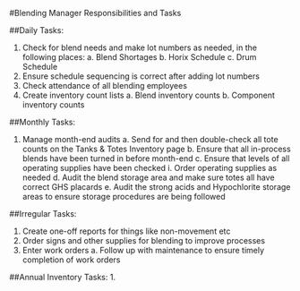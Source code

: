 #Blending Manager Responsibilities and Tasks


##Daily Tasks:
1. Check for blend needs and make lot numbers as needed, in the following places:
    a. Blend Shortages
    b. Horix Schedule
    c. Drum Schedule
2. Ensure schedule sequencing is correct after adding lot numbers
2. Check attendance of all blending employees
3. Create inventory count lists 
    a. Blend inventory counts
    b. Component inventory counts


##Monthly Tasks:
1. Manage month-end audits
    a. Send for and then double-check all tote counts on the Tanks & Totes Inventory page
    b. Ensure that all in-process blends have been turned in before month-end
    c. Ensure that levels of all operating supplies have been checked
        i. Order operating supplies as needed
    d. Audit the blend storage area and make sure totes all have correct GHS placards
    e. Audit the strong acids and Hypochlorite storage areas to ensure storage procedures are being followed


##Irregular Tasks:
1. Create one-off reports for things like non-movement etc
2. Order signs and other supplies for blending to improve processes
3. Enter work orders
   a. Follow up with maintenance to ensure timely completion of work orders 


##Annual Inventory Tasks:
1. 

